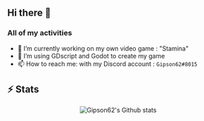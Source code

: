 ## Hi there 👋


### All of my activities

- 🔭 I’m currently working on my own video game : "Stamina"
- 🌱 I’m using GDscript and Godot to create my game
- 📫 How to reach me: with my Discord account : `Gipson62#8015`

## ⚡ Stats
<p align="center">

  <img src="https://github-readme-stats.vercel.app/api?username=Gipson62&theme=merko&show_icons=true&count_private=true" alt="Gipson62's Github stats">
</p>

